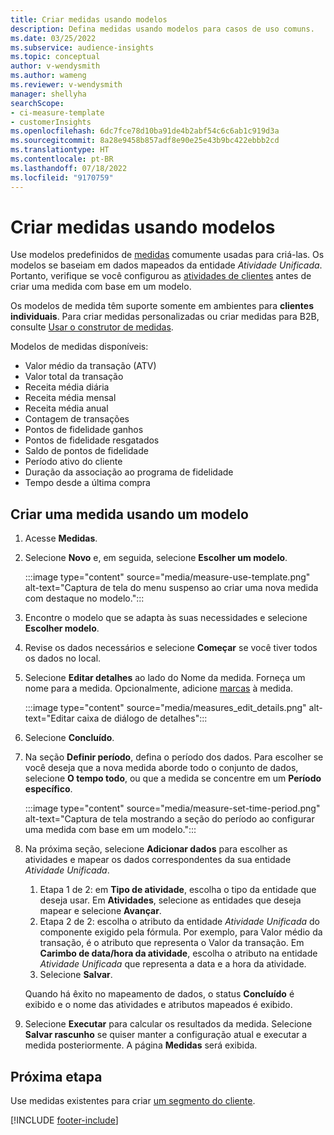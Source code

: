 ```yaml
---
title: Criar medidas usando modelos
description: Defina medidas usando modelos para casos de uso comuns.
ms.date: 03/25/2022
ms.subservice: audience-insights
ms.topic: conceptual
author: v-wendysmith
ms.author: wameng
ms.reviewer: v-wendysmith
manager: shellyha
searchScope:
- ci-measure-template
- customerInsights
ms.openlocfilehash: 6dc7fce78d10ba91de4b2abf54c6c6ab1c919d3a
ms.sourcegitcommit: 8a28e9458b857adf8e90e25e43b9bc422ebbb2cd
ms.translationtype: HT
ms.contentlocale: pt-BR
ms.lasthandoff: 07/18/2022
ms.locfileid: "9170759"
---
```

# <a name="create-measures-from-templates"></a>Criar medidas usando modelos

Use modelos predefinidos de [medidas](measures.md) comumente usadas para criá-las. Os modelos se baseiam em dados mapeados da entidade *Atividade Unificada*. Portanto, verifique se você configurou as [atividades de clientes](activities.md) antes de criar uma medida com base em um modelo.

Os modelos de medida têm suporte somente em ambientes para **clientes individuais**. Para criar medidas personalizadas ou criar medidas para B2B, consulte [Usar o construtor de medidas](measure-builder.md).

Modelos de medidas disponíveis:
- Valor médio da transação (ATV)
- Valor total da transação
- Receita média diária
- Receita média mensal
- Receita média anual
- Contagem de transações
- Pontos de fidelidade ganhos
- Pontos de fidelidade resgatados
- Saldo de pontos de fidelidade
- Período ativo do cliente
- Duração da associação ao programa de fidelidade
- Tempo desde a última compra

## <a name="build-a-new-measure-using-a-template"></a>Criar uma medida usando um modelo

1. Acesse **Medidas**.

1. Selecione **Novo** e, em seguida, selecione **Escolher um modelo**.

   :::image type="content" source="media/measure-use-template.png" alt-text="Captura de tela do menu suspenso ao criar uma nova medida com destaque no modelo.":::

1. Encontre o modelo que se adapta às suas necessidades e selecione **Escolher modelo**.

1. Revise os dados necessários e selecione **Começar** se você tiver todos os dados no local.

1. Selecione **Editar detalhes** ao lado do Nome da medida. Forneça um nome para a medida. Opcionalmente, adicione [marcas](work-with-tags-columns.md#manage-tags) à medida.

   :::image type="content" source="media/measures_edit_details.png" alt-text="Editar caixa de diálogo de detalhes":::

1. Selecione **Concluído**.

1. Na seção **Definir período**, defina o período dos dados. Para escolher se você deseja que a nova medida aborde todo o conjunto de dados, selecione **O tempo todo**, ou que a medida se concentre em um **Período específico**.

   :::image type="content" source="media/measure-set-time-period.png" alt-text="Captura de tela mostrando a seção do período ao configurar uma medida com base em um modelo.":::

1. Na próxima seção, selecione **Adicionar dados** para escolher as atividades e mapear os dados correspondentes da sua entidade *Atividade Unificada*.

    1. Etapa 1 de 2: em **Tipo de atividade**, escolha o tipo da entidade que deseja usar. Em **Atividades**, selecione as entidades que deseja mapear e selecione **Avançar**.
    1. Etapa 2 de 2: escolha o atributo da entidade *Atividade Unificada* do componente exigido pela fórmula. Por exemplo, para Valor médio da transação, é o atributo que representa o Valor da transação. Em **Carimbo de data/hora da atividade**, escolha o atributo na entidade *Atividade Unificada* que representa a data e a hora da atividade.
    1. Selecione **Salvar**.

    Quando há êxito no mapeamento de dados, o status **Concluído** é exibido e o nome das atividades e atributos mapeados é exibido.

1. Selecione **Executar** para calcular os resultados da medida. Selecione **Salvar rascunho** se quiser manter a configuração atual e executar a medida posteriormente. A página **Medidas** será exibida.

## <a name="next-step"></a>Próxima etapa

Use medidas existentes para criar [um segmento do cliente](segments.md).

[!INCLUDE [footer-include](includes/footer-banner.md)]
